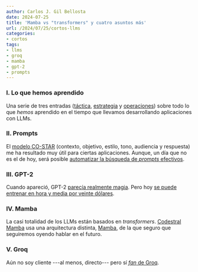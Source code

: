 ```yaml
---
author: Carlos J. Gil Bellosta
date: 2024-07-25
title: 'Mamba vs "transformers" y cuatro asuntos más'
url: /2024/07/25/cortos-llms
categories:
- cortos
tags:
- llms
- groq
- mamba
- gpt-2
- prompts
---
```


### I. Lo que hemos aprendido

Una serie de tres entradas
([táctica](https://www.oreilly.com/radar/what-we-learned-from-a-year-of-building-with-llms-part-i/),
[estrategia](https://www.oreilly.com/radar/what-we-learned-from-a-year-of-building-with-llms-part-iii-strategy/) y
[operaciones](https://www.oreilly.com/radar/what-we-learned-from-a-year-of-building-with-llms-part-ii/))
sobre todo lo que _hemos_ aprendido en el tiempo que llevamos desarrollando aplicaciones con LLMs.


### II. Prompts

El [modelo CO-STAR](https://towardsdatascience.com/how-i-won-singapores-gpt-4-prompt-engineering-competition-34c195a93d41) (contexto, objetivo, estilo, tono, audiencia y respuesta) me ha resultado muy útil para ciertas aplicaciones. Aunque, un día que no es el de hoy, será posible [automatizar la búsqueda de _prompts_ efectivos](https://www.johndcook.com/blog/2024/06/10/the-search-for-the-perfect-prompt/).


### III. GPT-2

Cuando apareció, GPT-2 [parecía realmente magia](https://marginalrevolution.com/marginalrevolution/2019/02/unicorns-found.html). Pero hoy [se puede entrenar en hora y media por veinte dólares](https://github.com/karpathy/llm.c/discussions/481).


### IV. Mamba

La casi totalidad de los LLMs están basados en _transformers_. [Codestral Mamba](https://mistral.ai/news/codestral-mamba/) usa una arquitectura distinta,
[Mamba](https://arxiv.org/abs/2312.00752), de la que seguro que seguiremos oyendo hablar en el futuro.


### V. Groq

Aún no soy cliente ---al menos, directo--- pero sí [_fan_ de Groq](https://wow.groq.com/introducing-llama-3-groq-tool-use-models/).
